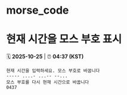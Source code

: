 # morse_code
# 현재 시간을 모스 부호 표시
<!-- MORSE_TIME_START -->
🗓️ **2025-10-25** | ⏰ **04:37 (KST)**

```
현재 시간을 입력하세요. 모스 부호로 바꿉니다
----- ....- ...-- --...
모스 부호를 다시 현재 시간으로 바꿉니다
0437
```
<!-- MORSE_TIME_END -->
